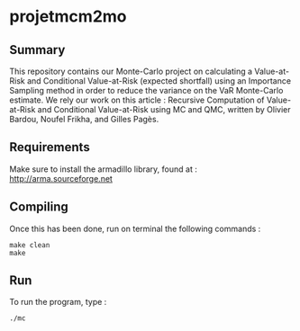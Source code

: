 # projetmcm2mo

## Summary ##
This repository contains our Monte-Carlo project on calculating a Value-at-Risk and Conditional Value-at-Risk (expected shortfall) using an Importance Sampling method in order to reduce the variance on the VaR Monte-Carlo estimate. We rely our work on this article : Recursive Computation of Value-at-Risk and Conditional Value-at-Risk using MC and QMC, written by 
Olivier Bardou, Noufel Frikha, and Gilles Pagès.

## Requirements ##
Make sure to install the armadillo library, found at : http://arma.sourceforge.net

## Compiling ##
Once this has been done, run on terminal the following commands :
```
make clean
make
```
## Run ##
To run the program, type :
```
./mc
```
